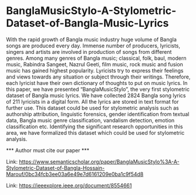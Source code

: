 # BanglaMusicStylo-A-Stylometric-Dataset-of-Bangla-Music-Lyrics

With the rapid growth of Bangla music industry huge volume of Bangla songs are produced every day. Immense number of producers,
lyricists, singers and artists are involved in production of songs from different genres. Among many genres of Bangla music;
classical, folk, baul, modern music, Rabindra Sangeet, Nazrul Geeti, film music, rock music and fusion music has gained 
highest popularity. Lyricists try to express their feelings and views towards any situation or subject through their writings. 
Therefore, each lyricist have their own dictionary of thoughts to put on music lyrics. In this paper, we have presented
“BanglaMusicStylo”, the very first stylometric dataset of Bangla music lyrics. We have collected 2824 Bangla song lyrics of 211 
lyricists in a digital form. All the lyrics are stored in text format for further use. This dataset could be used for stylometric 
analysis such as authorship attribution, linguistic forensics, gender identification from textual data, Bangla music genre classification,
vandalism detection, emotion classification etc. Identifying the significant research opportunities in this area, we have formalized this
dataset which could be used for stylometric analysis.

*** Author must cite our paper ***

Link: https://www.semanticscholar.org/paper/BanglaMusicStylo%3A-A-Stylometric-Dataset-of-Bangla-Hossain-Marouf/0bc34fcb3ee03a6e49e7d6161209e0ba1c9f54d8

Link: https://ieeexplore.ieee.org/document/8554661

